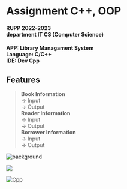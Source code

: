 # Assignment C++, OOP

#### RUPP 2022-2023 <br/> department IT CS (Computer Science)


#### APP: Library Managament System <br/>  Language: C/C++ <br/> IDE: Dev Cpp


## Features
> **Book Information** <br/>
  -> Input <br/>
  -> Output <br/>
 **Reader Information** <br/>
  -> Input<br/>
  -> Output<br/>
 **Borrower Information** <br/>
  -> Input<br/>
  -> Output<br/>

![background](https://th.bing.com/th/id/R.e426702edf874b181aced1e2fa5c6cde?rik=al4fgdsp5hCYeA&pid=ImgRaw&r=0)

![](https://th.bing.com/th/id/R.5c32fd59f59c761f549d6e693a47c609?rik=yI1%2b0lF747nnrw&riu=http%3a%2f%2f2.bp.blogspot.com%2f-z3HC6lmULWs%2fVY04-cq47kI%2fAAAAAAAAAwQ%2fWH7RVNF_ZcA%2fs1600%2ff0ff536eb8244be3a825803e6f04f499.gif&ehk=xt5pAZ6CzM5g9C7%2b8mCBytSRE5bkacE%2ffQHDdMRxF9E%3d&risl=&pid=ImgRaw&r=0)

![Cpp](https://thehappypuppysite.com/wp-content/uploads/2017/10/Cute-Dog-Names-HP-long.jpg](https://cdn-icons-png.flaticon.com/512/6132/6132222.png)https://cdn-icons-png.flaticon.com/512/6132/6132222.png)
